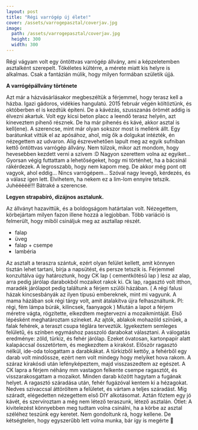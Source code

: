 ```yaml
---
layout: post
title: "Régi varrógép új élete!"
cover: /assets/varrogepasztal/coverjav.jpg
image:
  path: /assets/varrogepasztal/coverjav.jpg
  height: 300
  width: 300  
---
```





Régi vágyam volt egy öntöttvas varrógép állvány, ami a képzeletemben asztalként szerepelt. Tökéletes kültérre, a mérete miatt kis helyre is alkalmas. Csak a fantázián múlik, hogy milyen formában születik újjá. 

**A varrógépállvány története**

Azt már a házvásárlásakor megbeszéltük a férjemmel, hogy terasz kell a házba. Igazi gádoros, vidékies hangulatú. 2015 február végén költöztünk, és októberben el is kezdtük építeni. De a kávézás, szusszanás örömét addig is élvezni akartuk. Volt egy kicsi beton placc a leendő terasz helyén, azt kineveztem pihenő résznek. De ha már pihenés és kávé, akkor asztal is kell(ene).
A szerencse, mint már olyan sokszor most is mellénk állt. Egy barátunkat vittük el az apósához, ahol, míg ők a dolgukat intézték, én nézegettem az udvaron. Alig észrevehetően lapult meg az egyik sufniban kettő öntöttvas varrógép állvány. Nem túlzok, mikor azt mondom, hogy hevesebben kezdett verni a szívem :D  Nagyon szerettem volna az egyiket…
Gyorsan végig futtattam a lehetőségeket, hogy mi történhet, ha a bácsinál rákérdezek. A legrosszabb, hogy nem kapom meg. De akkor még pont ott vagyok, ahol eddig… Nincs varrógépem… Szóval nagy levegő, kérdezés, és a válasz igen lett. Elvihetem, ha nekem ez a lim-lom ennyire tetszik. Juhééééé!!! Bátraké a szerencse.


**Legyen strapabíró, dizájnos asztalunk.**

Az állványt hazavittük, és a boldogságom határtalan volt. Nézegettem, körbejártam milyen fazon illene hozzá a legjobban.  Több variáció is felmerült, hogy miből csináljuk meg az asztallap részét. 

* falap
* üveg
* falap + csempe
* lambéria

Az asztalt a teraszra szántuk, ezért olyan felület kellett, amit könnyen tisztán lehet tartani, bírja a napsütést, és persze tetszik is.
Férjemmel konzultálva úgy határoztunk, hogy CK lap ( cementkötésű lap ) lesz az alap, arra pedig járólap darabokból mozaikot rakok ki.
Ck lap, ragasztó volt itthon, maradék járólapot pedig találtunk a férjem szülői házában. 
( A régi falusi házak kincsesbányák az ilyen típusú embereknek, mint mi vagyunk. A mama házában sok régi tárgy volt, amit átalakítva újra felhasználtunk. Pl: régi, fém lámpa búrák, kilincsek, faanyagok )
Miután a lapot a férjem méretre vágta, rögzítette, elkezdtem megtervezni a mozaikmintáját. Első lépésként meghatároztam színeket. Az ajtók, ablakok mohazöld színűek, a falak fehérek, a teraszt csupa téglára terveztük. Igyekeztem semleges felületű, és színben egymáshoz passzoló darabokat választani. 
A válogatás eredménye: zöld, türkiz, és fehér járólap. Ezeket óvatosan, kartonpapír alatt kalapáccsal összetörtem, és megkezdtem a kirakóst. Először ragasztó nélkül, ide-oda tologattam a darabkákat. A türkizből kettőy, a fehérből egy darab volt mindössze, ezért nem volt mindegy hogy melyiket hova rakom.
A száraz kirakósdi után lefényképeztem, majd visszaszedtem az egészet. A CK lapra a férjem néhány mm vastagon felkente csempe ragasztót, és visszarakosgattam a mozaikot. Minden darab között hagytam a fugának helyet. A ragasztó száradása után, fehér fugázóval kentem ki a hézagokat. Nedves szivaccsal áttöröltem a felületet, és vártam a teljes száradást.
Míg száradt, elégedetten nézegettem első DIY alkotásomat. Aztán főztem egy jó kávét, és szervíroztam a még nem létező teraszunk, létező asztalán. 
Ötlet: A kivitelezést könnyebben meg tudtam volna csinálni, ha a körbe az asztal széléhez teszünk egy keretet. Nem gondoltunk rá, hogy kellene. De kétségtelen, hogy egyszerűbb lett volna munka, bár így is megérte 



